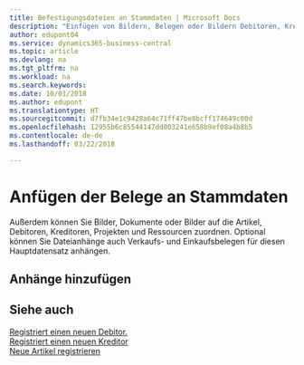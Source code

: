 ```yaml
---
title: Befestigungsdateien an Stammdaten | Microsoft Docs
description: "Einfügen von Bildern, Belegen oder Bildern Debitoren, Kreditoren und anderen Hauptdatensätzen hinzu, und lassen Sie sie mit den Rechnungen verknüpft werden."
author: edupont04
ms.service: dynamics365-business-central
ms.topic: article
ms.devlang: na
ms.tgt_pltfrm: na
ms.workload: na
ms.search.keywords: 
ms.date: 10/01/2018
ms.author: edupont
ms.translationtype: HT
ms.sourcegitcommit: d7fb34e1c9428a64c71ff47be8bcff174649c00d
ms.openlocfilehash: 12955b6c85544147dd003241e658b9ef08a4b8b5
ms.contentlocale: de-de
ms.lasthandoff: 03/22/2018

---
```

# <a name="attaching-documents-to-master-data"></a>Anfügen der Belege an Stammdaten
Außerdem können Sie Bilder, Dokumente oder Bilder auf die Artikel, Debitoren, Kreditoren, Projekten und Ressourcen zuordnen. Optional können Sie Dateianhänge auch Verkaufs- und Einkaufsbelegen für diesen Hauptdatensatz anhängen.  

## <a name="adding-attachments"></a>Anhänge hinzufügen


## <a name="see-also"></a>Siehe auch
[Registriert einen neuen Debitor.](sales-how-register-new-customers.md)  
[Registriert einen neuen Kreditor](purchasing-how-register-new-vendors.md)  
[Neue Artikel registrieren](inventory-how-register-new-items.md)  

